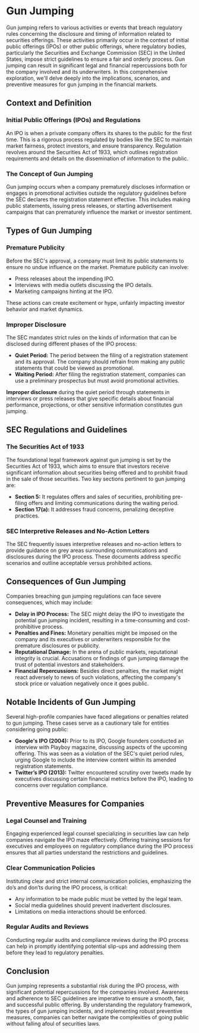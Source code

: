 # Gun Jumping

Gun jumping refers to various activities or events that breach regulatory rules concerning the disclosure and timing of information related to securities offerings. These activities primarily occur in the context of initial public offerings (IPOs) or other public offerings, where regulatory bodies, particularly the Securities and Exchange Commission (SEC) in the United States, impose strict guidelines to ensure a fair and orderly process. Gun jumping can result in significant legal and financial repercussions both for the company involved and its underwriters. In this comprehensive exploration, we'll delve deeply into the implications, scenarios, and preventive measures for gun jumping in the financial markets.

## Context and Definition

### Initial Public Offerings (IPOs) and Regulations

An IPO is when a private company offers its shares to the public for the first time. This is a rigorous process regulated by bodies like the SEC to maintain market fairness, protect investors, and ensure transparency. Regulation revolves around the Securities Act of 1933, which outlines registration requirements and details on the dissemination of information to the public.

### The Concept of Gun Jumping

Gun jumping occurs when a company prematurely discloses information or engages in promotional activities outside the regulatory guidelines before the SEC declares the registration statement effective. This includes making public statements, issuing press releases, or starting advertisement campaigns that can prematurely influence the market or investor sentiment.

## Types of Gun Jumping

### Premature Publicity

Before the SEC's approval, a company must limit its public statements to ensure no undue influence on the market. Premature publicity can involve:

- Press releases about the impending IPO.
- Interviews with media outlets discussing the IPO details.
- Marketing campaigns hinting at the IPO.

These actions can create excitement or hype, unfairly impacting investor behavior and market dynamics.

### Improper Disclosure

The SEC mandates strict rules on the kinds of information that can be disclosed during different phases of the IPO process:

- **Quiet Period:** The period between the filing of a registration statement and its approval. The company should refrain from making any public statements that could be viewed as promotional.
- **Waiting Period:** After filing the registration statement, companies can use a preliminary prospectus but must avoid promotional activities.

**Improper disclosure** during the quiet period through statements in interviews or press releases that give specific details about financial performance, projections, or other sensitive information constitutes gun jumping.

## SEC Regulations and Guidelines

### The Securities Act of 1933

The foundational legal framework against gun jumping is set by the Securities Act of 1933, which aims to ensure that investors receive significant information about securities being offered and to prohibit fraud in the sale of those securities. Two key sections pertinent to gun jumping are:

- **Section 5:** It regulates offers and sales of securities, prohibiting pre-filing offers and limiting communications during the waiting period.
- **Section 17(a):** It addresses fraud concerns, penalizing deceptive practices.

### SEC Interpretive Releases and No-Action Letters

The SEC frequently issues interpretive releases and no-action letters to provide guidance on grey areas surrounding communications and disclosures during the IPO process. These documents address specific scenarios and outline acceptable versus prohibited actions.

## Consequences of Gun Jumping

Companies breaching gun jumping regulations can face severe consequences, which may include:

- **Delay in IPO Process:** The SEC might delay the IPO to investigate the potential gun jumping incident, resulting in a time-consuming and cost-prohibitive process.
- **Penalties and Fines:** Monetary penalties might be imposed on the company and its executives or underwriters responsible for the premature disclosures or publicity.
- **Reputational Damage:** In the arena of public markets, reputational integrity is crucial. Accusations or findings of gun jumping damage the trust of potential investors and stakeholders.
- **Financial Repercussions:** Besides direct penalties, the market might react adversely to news of such violations, affecting the company's stock price or valuation negatively once it goes public.

## Notable Incidents of Gun Jumping

Several high-profile companies have faced allegations or penalties related to gun jumping. These cases serve as a cautionary tale for entities considering going public:

- **Google's IPO (2004):** Prior to its IPO, Google founders conducted an interview with Playboy magazine, discussing aspects of the upcoming offering. This was seen as a violation of the SEC's quiet period rules, urging Google to include the interview content within its amended registration statements.
- **Twitter’s IPO (2013):** Twitter encountered scrutiny over tweets made by executives discussing certain financial metrics before the IPO, leading to concerns over regulation compliance.

## Preventive Measures for Companies

### Legal Counsel and Training

Engaging experienced legal counsel specializing in securities law can help companies navigate the IPO maze effectively. Offering training sessions for executives and employees on regulatory compliance during the IPO process ensures that all parties understand the restrictions and guidelines.

### Clear Communication Policies

Instituting clear and strict internal communication policies, emphasizing the do’s and don’ts during the IPO process, is critical:

- Any information to be made public must be vetted by the legal team.
- Social media guidelines should prevent inadvertent disclosures.
- Limitations on media interactions should be enforced.

### Regular Audits and Reviews

Conducting regular audits and compliance reviews during the IPO process can help in promptly identifying potential slip-ups and addressing them before they lead to regulatory penalties.

## Conclusion

Gun jumping represents a substantial risk during the IPO process, with significant potential repercussions for the companies involved. Awareness and adherence to SEC guidelines are imperative to ensure a smooth, fair, and successful public offering. By understanding the regulatory framework, the types of gun jumping incidents, and implementing robust preventive measures, companies can better navigate the complexities of going public without falling afoul of securities laws.